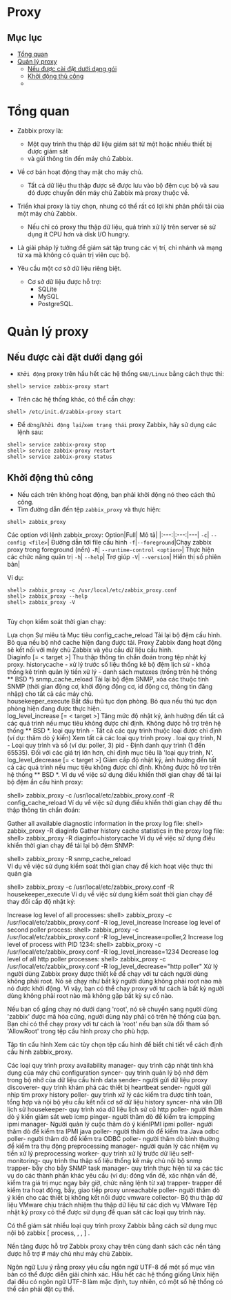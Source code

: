 <h1> Proxy </h1>

<h2> Mục lục </h2>

- [Tổng quan](#tổng-quan)
- [Quản lý proxy](#quản-lý-proxy)
  - [Nếu được cài đặt dưới dạng gói](#nếu-được-cài-đặt-dưới-dạng-gói)
  - [Khởi động thủ công](#khởi-động-thủ-công)
  - [](#)

# Tổng quan
- Zabbix proxy là:
  - Một quy trình thu thập dữ liệu giám sát từ một hoặc nhiều thiết bị được giám sát
  - và gửi thông tin đến máy chủ Zabbix.
- Về cơ bản hoạt động thay mặt cho máy chủ. 
  - Tất cả dữ liệu thu thập được sẽ được lưu vào bộ đệm cục bộ và sau đó được chuyển đến máy chủ Zabbix mà proxy thuộc về.

- Triển khai proxy là tùy chọn, nhưng có thể rất có lợi khi phân phối tải của một máy chủ Zabbix. 
  - Nếu chỉ có proxy thu thập dữ liệu, quá trình xử lý trên server sẽ sử dụng ít CPU hơn và disk I/O hungry.

- Là giải pháp lý tưởng để giám sát tập trung các vị trí, chi nhánh và mạng từ xa mà không có quản trị viên cục bộ.

- Yêu cầu một cơ sở dữ liệu riêng biệt.
  - Cơ sở dữ liệu được hỗ trợ: 
    - SQLite
    - MySQL
    - PostgreSQL.

# Quản lý proxy

## Nếu được cài đặt dưới dạng gói

- `Khởi động` proxy trên hầu hết các hệ thống `GNU/Linux` bằng cách thực thi:
```
shell> service zabbix-proxy start
```
- Trên các hệ thống khác, có thể cần chạy:
```
shell> /etc/init.d/zabbix-proxy start
```
- Để `dừng`/`khởi động lại`/`xem trạng thái` proxy Zabbix, hãy sử dụng các lệnh sau:
```
shell> service zabbix-proxy stop
shell> service zabbix-proxy restart
shell> service zabbix-proxy status
```

## Khởi động thủ công

- Nếu cách trên không hoạt động, bạn phải khởi động nó theo cách thủ công. 
- Tìm đường dẫn đến tệp `zabbix_proxy` và thực hiện:
```
shell> zabbix_proxy
```

Các option với lệnh  zabbix_proxy:
Option|Full| Mô tả|
|:---:|:---:|---|
`-c`| `--config <file>`| Đường dẫn tới file cấu hình
`-f`|`--foreground`|Chạy zabbix proxy trong foreground (nền)
`-R`| `--runtime-control <option>`| Thực hiện các chức năng quản trị
`-h`| `--help`| Trợ giúp
`-V`| `--version`| Hiển thị số phiên bản|

Ví dụ:
```
shell> zabbix_proxy -c /usr/local/etc/zabbix_proxy.conf
shell> zabbix_proxy --help
shell> zabbix_proxy -V
```

## 
Tùy chọn kiểm soát thời gian chạy:

Lựa chọn	Sự miêu tả	Mục tiêu
config_cache_reload	Tải lại bộ đệm cấu hình. Bỏ qua nếu bộ nhớ cache hiện đang được tải.
Proxy Zabbix đang hoạt động sẽ kết nối với máy chủ Zabbix và yêu cầu dữ liệu cấu hình.	
Diaginfo [= < target >]	Thu thập thông tin chẩn đoán trong tệp nhật ký proxy.	historycache -
xử lý trước số liệu thống kê bộ đệm lịch sử -
khóa thống kê trình quản lý tiền xử lý - danh sách mutexes (trống trên hệ thống ** BSD *)
snmp_cache_reload	Tải lại bộ đệm SNMP, xóa các thuộc tính SNMP (thời gian động cơ, khởi động động cơ, id động cơ, thông tin đăng nhập) cho tất cả các máy chủ.	
housekeeper_execute	Bắt đầu thủ tục dọn phòng. Bỏ qua nếu thủ tục dọn phòng hiện đang được thực hiện.	
log_level_increase [= < target >]	Tăng mức độ nhật ký, ảnh hưởng đến tất cả các quá trình nếu mục tiêu không được chỉ định.
Không được hỗ trợ trên hệ thống ** BSD *.	loại quy trình - Tất cả các quy trình thuộc loại được chỉ định (ví dụ: thăm dò ý kiến)
Xem tất cả các loại quy trình proxy .
loại quy trình, N - Loại quy trình và số (ví dụ: poller, 3)
pid - Định danh quy trình (1 đến 65535). Đối với các giá trị lớn hơn, chỉ định mục tiêu là 'loại quy trình, N'.
log_level_decrease [= < target >]	Giảm cấp độ nhật ký, ảnh hưởng đến tất cả các quá trình nếu mục tiêu không được chỉ định.
Không được hỗ trợ trên hệ thống ** BSD *.
Ví dụ về việc sử dụng điều khiển thời gian chạy để tải lại bộ đệm ẩn cấu hình proxy:

shell> zabbix_proxy -c /usr/local/etc/zabbix_proxy.conf -R config_cache_reload
Ví dụ về việc sử dụng điều khiển thời gian chạy để thu thập thông tin chẩn đoán:

Gather all available diagnostic information in the proxy log file:
shell> zabbix_proxy -R diaginfo
Gather history cache statistics in the proxy log file:
shell> zabbix_proxy -R diaginfo=historycache
Ví dụ về việc sử dụng điều khiển thời gian chạy để tải lại bộ đệm SNMP:

shell> zabbix_proxy -R snmp_cache_reload  
Ví dụ về việc sử dụng kiểm soát thời gian chạy để kích hoạt việc thực thi quản gia

shell> zabbix_proxy -c /usr/local/etc/zabbix_proxy.conf -R housekeeper_execute
Ví dụ về việc sử dụng kiểm soát thời gian chạy để thay đổi cấp độ nhật ký:

Increase log level of all processes:
shell> zabbix_proxy -c /usr/local/etc/zabbix_proxy.conf -R log_level_increase
Increase log level of second poller process:
shell> zabbix_proxy -c /usr/local/etc/zabbix_proxy.conf -R log_level_increase=poller,2
Increase log level of process with PID 1234:
shell> zabbix_proxy -c /usr/local/etc/zabbix_proxy.conf -R log_level_increase=1234
Decrease log level of all http poller processes:
shell> zabbix_proxy -c /usr/local/etc/zabbix_proxy.conf -R log_level_decrease="http poller"
Xử lý người dùng
Zabbix proxy được thiết kế để chạy với tư cách người dùng không phải root. Nó sẽ chạy như bất kỳ người dùng không phải root nào mà nó được khởi động. Vì vậy, bạn có thể chạy proxy với tư cách là bất kỳ người dùng không phải root nào mà không gặp bất kỳ sự cố nào.

Nếu bạn cố gắng chạy nó dưới dạng 'root', nó sẽ chuyển sang người dùng 'zabbix' được mã hóa cứng, người dùng này phải có trên hệ thống của bạn. Bạn chỉ có thể chạy proxy với tư cách là 'root' nếu bạn sửa đổi tham số 'AllowRoot' trong tệp cấu hình proxy cho phù hợp.

Tập tin cấu hình
Xem các tùy chọn tệp cấu hình để biết chi tiết về cách định cấu hình zabbix_proxy.

Các loại quy trình proxy
availability manager- quy trình cập nhật tính khả dụng của máy chủ
configuration syncer- quy trình quản lý bộ nhớ đệm trong bộ nhớ của dữ liệu cấu hình
data sender- người gửi dữ liệu proxy
discoverer- quy trình khám phá các thiết bị
heartbeat sender- người gửi nhịp tim proxy
history poller- quy trình xử lý các kiểm tra được tính toán, tổng hợp và nội bộ yêu cầu kết nối cơ sở dữ liệu
history syncer- nhà văn DB lịch sử
housekeeper- quy trình xóa dữ liệu lịch sử cũ
http poller- người thăm dò ý kiến ​​giám sát web
icmp pinger- người thăm dò để kiểm tra icmpping
ipmi manager- Người quản lý cuộc thăm dò ý kiến ​​IPMI
ipmi poller- người thăm dò để kiểm tra IPMI
java poller- người thăm dò để kiểm tra Java
odbc poller- người thăm dò để kiểm tra ODBC
poller- người thăm dò bình thường để kiểm tra thụ động
preprocessing manager- người quản lý các nhiệm vụ tiền xử lý
preprocessing worker- quy trình xử lý trước dữ liệu
self-monitoring- quy trình thu thập số liệu thống kê máy chủ nội bộ
snmp trapper- bẫy cho bẫy SNMP
task manager- quy trình thực hiện từ xa các tác vụ do các thành phần khác yêu cầu (ví dụ: đóng vấn đề, xác nhận vấn đề, kiểm tra giá trị mục ngay bây giờ, chức năng lệnh từ xa)
trapper- trapper để kiểm tra hoạt động, bẫy, giao tiếp proxy
unreachable poller- người thăm dò ý kiến ​​cho các thiết bị không kết nối được
vmware collector- Bộ thu thập dữ liệu VMware chịu trách nhiệm thu thập dữ liệu từ các dịch vụ VMware
Tệp nhật ký proxy có thể được sử dụng để quan sát các loại quy trình này.

Có thể giám sát nhiều loại quy trình proxy Zabbix bằng cách sử dụng mục nội bộ zabbix [ process, <type>, <mode>, <state>] .

Nền tảng được hỗ trợ
Zabbix proxy chạy trên cùng danh sách các nền tảng được hỗ trợ # máy chủ như máy chủ Zabbix.

Ngôn ngữ
Lưu ý rằng proxy yêu cầu ngôn ngữ UTF-8 để một số mục văn bản có thể được diễn giải chính xác. Hầu hết các hệ thống giống Unix hiện đại đều có ngôn ngữ UTF-8 làm mặc định, tuy nhiên, có một số hệ thống có thể cần phải đặt cụ thể.